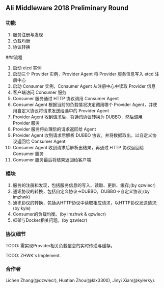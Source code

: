 ## Ali Middleware 2018 Preliminary Round

### 功能

1. 服务注册与发现 
2. 负载均衡
3. 协议转换

###流程

1. 启动 etcd 实例
2. 启动三个 Provider 实例，Provider Agent 将 Provider 服务信息写入 etcd 注册中心
3. 启动 Consumer 实例，Consumer Agent 从注册中心中读取 Provider 信息
4. 客户端访问 Consumer 服务
5. Consumer 服务通过 HTTP 协议调用 Consumer Agent
6. Consumer Agent 根据当前的负载情况决定调用哪个 Provider Agent，并使用自定义协议将请求发送给选中的 Provider Agent
7. Provider Agent 收到请求后，将通讯协议转换为 DUBBO，然后调用 Provider 服务
8. Provider 服务将处理后的请求返回给 Agent
9. Provider Agent 收到请求后解析 DUBBO 协议，并将数据取出，以自定义协议返回给 Consumer Agent
10. Consumer Agent 收到请求后解析出结果，再通过 HTTP 协议返回给 Consumer 服务
11. Consumer 服务最后将结果返回给客户端

### 模块

1. 服务的注册和发现，包括服务信息的写入、读取、更新、缓存;(by qzwlecr)
2. 通讯协议的转换，包括自定义协议->DUBBO，DUBBO->自定义协议;(by imzhwk)
3. 通讯协议的转换，包括从HTTP协议中读取相应请求，以HTTP协议发送请求;(by kyle)
4. Consumer的负载均衡。(by imzhwk & qzwlecr)
5. 框架与Docker相关问题。(by qzwlecr)

### 协议细节

TODO: 需实现Provider相关负载信息的实时传递与缓存。

TODO: ZHWK's Implement.

### 合作者

Lichen Zhang(@qzwlecr), Huatian Zhou(@klx3300), Jinyi Xian(@kylerky). 